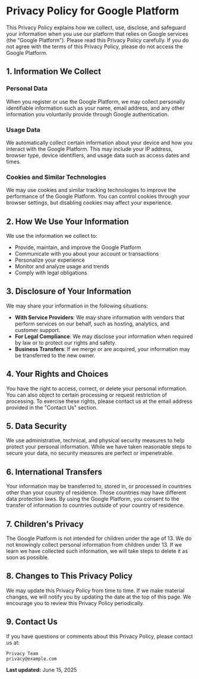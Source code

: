 # Privacy Policy for Google Platform

This Privacy Policy explains how we collect, use, disclose, and safeguard your information when you use our platform that relies on Google services (the "Google Platform"). Please read this Privacy Policy carefully. If you do not agree with the terms of this Privacy Policy, please do not access the Google Platform.

## 1. Information We Collect

### Personal Data
When you register or use the Google Platform, we may collect personally identifiable information such as your name, email address, and any other information you voluntarily provide through Google authentication.

### Usage Data
We automatically collect certain information about your device and how you interact with the Google Platform. This may include your IP address, browser type, device identifiers, and usage data such as access dates and times.

### Cookies and Similar Technologies
We may use cookies and similar tracking technologies to improve the performance of the Google Platform. You can control cookies through your browser settings, but disabling cookies may affect your experience.

## 2. How We Use Your Information
We use the information we collect to:
- Provide, maintain, and improve the Google Platform
- Communicate with you about your account or transactions
- Personalize your experience
- Monitor and analyze usage and trends
- Comply with legal obligations

## 3. Disclosure of Your Information
We may share your information in the following situations:
- **With Service Providers**: We may share information with vendors that perform services on our behalf, such as hosting, analytics, and customer support.
- **For Legal Compliance**: We may disclose your information when required by law or to protect our rights and safety.
- **Business Transfers**: If we merge or are acquired, your information may be transferred to the new owner.

## 4. Your Rights and Choices
You have the right to access, correct, or delete your personal information. You can also object to certain processing or request restriction of processing. To exercise these rights, please contact us at the email address provided in the "Contact Us" section.

## 5. Data Security
We use administrative, technical, and physical security measures to help protect your personal information. While we have taken reasonable steps to secure your data, no security measures are perfect or impenetrable.

## 6. International Transfers
Your information may be transferred to, stored in, or processed in countries other than your country of residence. Those countries may have different data protection laws. By using the Google Platform, you consent to the transfer of information to countries outside of your country of residence.

## 7. Children's Privacy
The Google Platform is not intended for children under the age of 13. We do not knowingly collect personal information from children under 13. If we learn we have collected such information, we will take steps to delete it as soon as possible.

## 8. Changes to This Privacy Policy
We may update this Privacy Policy from time to time. If we make material changes, we will notify you by updating the date at the top of this page. We encourage you to review this Privacy Policy periodically.

## 9. Contact Us
If you have questions or comments about this Privacy Policy, please contact us at:

```
Privacy Team
privacy@example.com
```

**Last updated:** June 15, 2025

